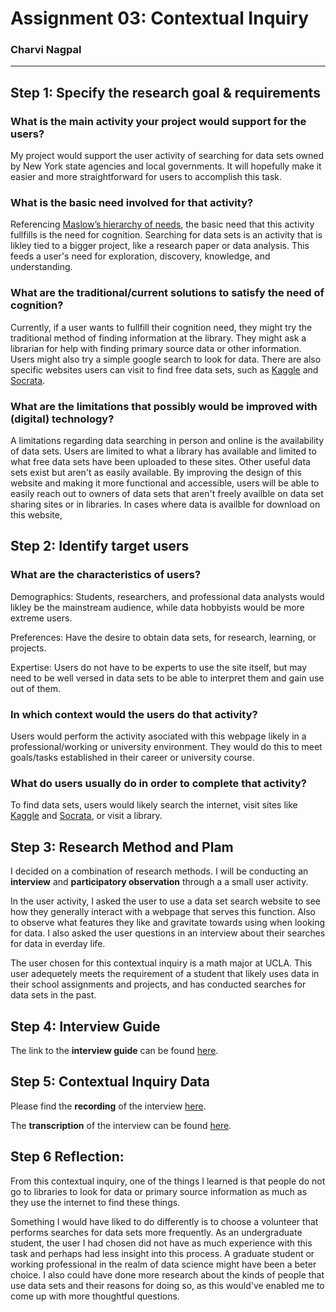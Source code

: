 # Assignment 03: Contextual Inquiry

### Charvi Nagpal

---

## Step 1: Specify the research goal & requirements

### What is the main activity your project would support for the users?

My project would support the user activity of searching for data sets owned by New York state agencies and local governments. It will hopefully make it easier and more straightforward for users to accomplish this task.

### What is the basic need involved for that activity?

Referencing [Maslow’s hierarchy of needs](https://en.wikipedia.org/wiki/Maslow's_hierarchy_of_needs), the basic need that this activity fullfills is the need for cognition. Searching for data sets is an activity that is likley tied to a bigger project, like a research paper or data analysis. This feeds a user's need for exploration, discovery, knowledge, and understanding. 

### What are the traditional/current solutions to satisfy the need of cognition?

Currently, if a user wants to fullfill their cognition need, they might try the traditional method of finding information at the library. They might ask a librarian for help with finding primary source data or other information. Users might also try a simple google search to look for data. There are also specific websites users can visit to find free data sets, such as [Kaggle](https://www.kaggle.com/datasets) and [Socrata](https://opendata.socrata.com/). 

### What are the limitations that possibly would be improved with (digital) technology?

A limitations regarding data searching in person and online is the availability of data sets. Users are limited to what a library has available and limited to what free data sets have been uploaded to these sites. Other useful data sets exist but aren't as easily available. By improving the design of this website and making it more functional and accessible, users will be able to easily reach out to owners of data sets that aren't freely availble on data set sharing sites or in libraries. In cases where data is availble for download on this website, 

## Step 2: Identify target users

### What are the characteristics of users?

Demographics: Students, researchers, and professional data analysts would likley be the mainstream audience, while data hobbyists would be more extreme users.

Preferences: Have the desire to obtain data sets, for research, learning, or projects. 

Expertise: Users do not have to be experts to use the site itself, but may need to be well versed in data sets to be able to interpret them and gain use out of them. 

### In which context would the users do that activity? 

Users would perform the activity asociated with this webpage likely in a professional/working or university environment. They would do this to meet goals/tasks established in their career or university course. 

### What do users usually do in order to complete that activity? 

To find data sets, users would likely search the internet, visit sites like [Kaggle](https://www.kaggle.com/datasets) and [Socrata](https://opendata.socrata.com/), or visit a library. 

## Step 3: Research Method and Plam

I decided on a combination of research methods. I will be conducting an **interview** and **participatory observation** through a a small user activity.

In the user activity, I asked the user to use a data set search website to see how they generally interact with a webpage that serves this function. Also to observe what features they like and gravitate towards using when looking for data. I also asked the user questions in an interview about their searches for data in everday life.

The user chosen for this contextual inquiry is a math major at UCLA. This user adequetely meets the requirement of a student that likely uses data in their school assignments and projects, and has conducted searches for data sets in the past. 

## Step 4: Interview Guide

The link to the **interview guide** can be found [here](https://docs.google.com/document/d/1kDuoKffRKIUAyq6ABM2Oo4nrJJf8OYtK5h05zG0BuM0/edit?usp=sharing). 

## Step 5: Contextual Inquiry Data

Please find the **recording** of the interview [here]().

The **transcription** of the interview can be found [here]().


## Step 6 Reflection: 

From this contextual inquiry, one of the things I learned is that people do not go to libraries to look for data or primary source information as much as they use the internet to find these things. 

Something I would have liked to do differently is to choose a volunteer that performs searches for data sets more frequently. As an undergraduate student, the user I had chosen did not have as much experience with this task and perhaps had less insight into this process. A graduate student or working professional in the realm of data science might have been a beter choice. I also could have done more research about the kinds of people that use data sets and their reasons for doing so, as this would've enabled me to come up with more thoughtful questions.
